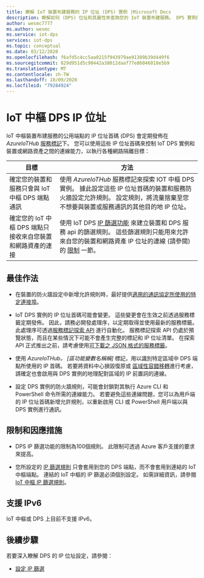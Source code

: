 ```yaml
---
title: 瞭解 IoT 裝置布建服務的 IP 位址 (DPS) 實例 |Microsoft Docs
description: 瞭解如何 (DPS) 位址和其屬性來查詢您的 IoT 裝置布建服務。 DPS 實例的 IP 位址在某些情況下可能會變更，例如嚴重損壞修復或區域容錯移轉。
author: wesmc7777
ms.author: wesmc
ms.service: iot-dps
services: iot-dps
ms.topic: conceptual
ms.date: 03/12/2020
ms.openlocfilehash: f6afd5c4cc5aa0215f943979ae91389b39d449f6
ms.sourcegitcommit: 829d951d5c90442a38012daaf77e86046018e5b9
ms.translationtype: MT
ms.contentlocale: zh-TW
ms.lasthandoff: 10/09/2020
ms.locfileid: "79284924"
---
```

# <a name="iot-hub-dps-ip-addresses"></a>IoT 中樞 DPS IP 位址

IoT 中樞裝置布建服務的公用端點的 IP 位址首碼 (DPS) 會定期發佈在 _AzureIoTHub_ [服務標記](../virtual-network/service-tags-overview.md)下。 您可以使用這些 IP 位址首碼來控制 IoT DPS 實例和裝置或網路資產之間的連線能力，以執行各種網路隔離目標：

| 目標 | 方法 |
|------|----------|
| 確定您的裝置和服務只會與 IoT 中樞 DPS 端點通訊 | 使用 _AzureIoTHub_ 服務標記來探索 IOT 中樞 DPS 實例。 據此設定這些 IP 位址首碼的裝置和服務防火牆設定允許規則。 設定規則，將流量捨棄至您不想要與裝置或服務通訊的其他目的地 IP 位址。 |
| 確定您的 IoT 中樞 DPS 端點只接收來自您裝置和網路資產的連接 | 使用 IoT DPS [IP 篩選功能](iot-dps-ip-filtering.md) 來建立裝置和 DPS 服務 api 的篩選規則。 這些篩選規則只能用來允許來自您的裝置和網路資產 IP 位址的連線 (請參閱) 的 [限制](#limitations-and-workarounds) 一節。 | 




## <a name="best-practices"></a>最佳作法

* 在裝置的防火牆設定中新增允許規則時，最好提供[適用的通訊協定所使用的特定連接埠](../iot-hub/iot-hub-devguide-protocols.md#port-numbers)。

* IoT DPS 實例的 IP 位址首碼可能會變更。 這些變更會在生效之前透過服務標籤定期發佈。 因此，請務必開發處理序，以定期取得並使用最新的服務標籤。 此處理序可透過[服務標記探索 API](../virtual-network/service-tags-overview.md#service-tags-on-premises) 進行自動化。 服務標記探索 API 仍處於預覽狀態，而且在某些情況下可能不會產生完整的標記和 IP 位址清單。 在探索 API 正式推出之前，請考慮使用[可下載之 JSON 格式的服務標籤](../virtual-network/service-tags-overview.md#discover-service-tags-by-using-downloadable-json-files)。 

* 使用 *AzureIoTHub。 [區功能變數名稱稱]* 標記，用以識別特定區域中 DPS 端點所使用的 IP 首碼。 若要將資料中心損毀復原或 [區域性容錯移轉](../iot-hub/iot-hub-ha-dr.md)進行考慮，請確定也會啟用與 DPS 實例的地理配對區域的 IP 前置詞的連線。

* 設定 DPS 實例的防火牆規則，可能會封鎖對其執行 Azure CLI 和 PowerShell 命令所需的連線能力。 若要避免這些連線問題，您可以為用戶端的 IP 位址首碼新增允許規則，以重新啟用 CLI 或 PowerShell 用戶端以與 DPS 實例進行通訊。  


## <a name="limitations-and-workarounds"></a>限制和因應措施

* DPS IP 篩選功能的限制為100個規則。 此限制可透過 Azure 客戶支援的要求來提高。 

* 您所設定的 [IP 篩選規則](iot-dps-ip-filtering.md) 只會套用到您的 DPS 端點，而不會套用到連結的 IoT 中樞端點。 連結的 IoT 中樞的 IP 篩選必須個別設定。 如需詳細資訊，請參閱 [IoT 中樞 IP 篩選規則](../iot-hub/iot-hub-ip-filtering.md)。

## <a name="support-for-ipv6"></a>支援 IPv6 

IoT 中樞或 DPS 上目前不支援 IPv6。

## <a name="next-steps"></a>後續步驟

若要深入瞭解 DPS 的 IP 位址設定，請參閱：

* [設定 IP 篩選](iot-dps-ip-filtering.md)
